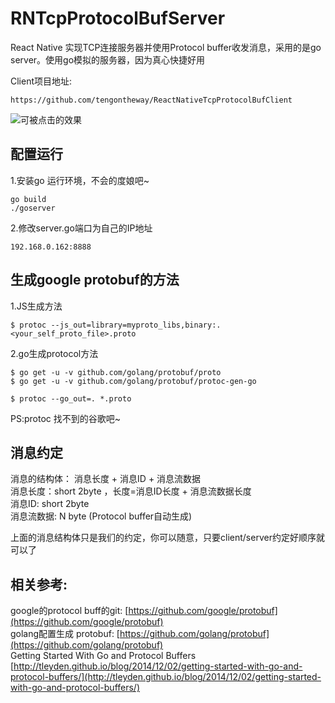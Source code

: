 # RNTcpProtocolBufServer
React Native 实现TCP连接服务器并使用Protocol buffer收发消息，采用的是go server。使用go模拟的服务器，因为真心快捷好用

Client项目地址:
```
https://github.com/tengontheway/ReactNativeTcpProtocolBufClient
```
![可被点击的效果](https://raw.githubusercontent.com/tengontheway/RNTcpProtocolBufServer/master/screenshot/111.png)

## 配置运行

1.安装go 运行环境，不会的度娘吧~
```
go build
./goserver
```

2.修改server.go端口为自己的IP地址
```
192.168.0.162:8888
```

## 生成google protobuf的方法
1.JS生成方法
```
$ protoc --js_out=library=myproto_libs,binary:. <your_self_proto_file>.proto
```

2.go生成protocol方法
```
$ go get -u -v github.com/golang/protobuf/proto
$ go get -u -v github.com/golang/protobuf/protoc-gen-go

$ protoc --go_out=. *.proto
```

PS:protoc 找不到的谷歌吧~


## 消息约定
消息的结构体： 消息长度 + 消息ID + 消息流数据<br>
消息长度：short 2byte ，长度=消息ID长度 + 消息流数据长度<br>
消息ID: short 2byte<br>
消息流数据: N byte (Protocol buffer自动生成)<br>

上面的消息结构体只是我们的约定，你可以随意，只要client/server约定好顺序就可以了

## 相关参考:
google的protocol buff的git: [https://github.com/google/protobuf](https://github.com/google/protobuf)<br>
golang配置生成 protobuf: [https://github.com/golang/protobuf](https://github.com/golang/protobuf)<br>
Getting Started With Go and Protocol Buffers<br> [http://tleyden.github.io/blog/2014/12/02/getting-started-with-go-and-protocol-buffers/](http://tleyden.github.io/blog/2014/12/02/getting-started-with-go-and-protocol-buffers/)<br>



